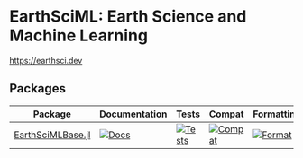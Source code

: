 # EarthSciML: Earth Science and Machine Learning

https://earthsci.dev

## Packages

| Package  | Documentation | Tests | Compat | Formatting | Spelling |
| ------------- | ------------- | ------------- | ------------- | ------------- | ------------- |
| [EarthSciMLBase.jl](https://github.com/EarthSciML/EarthSciMLBase.jl)  | [![Docs](https://img.shields.io/badge/docs-stable-blue.svg)](https://EarthSciML.github.io/EarthSciMLBase.jl/stable)  | [![Tests](https://github.com/EarthSciML/EarthSciMLBase.jl/actions/workflows/Tests.yml/badge.svg?branch=main)](https://github.com/EarthSciML/EarthSciMLBase.jl/actions/workflows/Tests.yml?query=branch%3Amain) | [![Compat](https://github.com/EarthSciML/EarthSciMLBase.jl/actions/workflows/Downgrade.yml/badge.svg?branch=main)](https://github.com/EarthSciML/EarthSciMLBase.jl/actions/workflows/Downgrade.yml?query=branch%3Amain) | [![Format](https://github.com/EarthSciML/EarthSciMLBase.jl/actions/workflows/FormatCheck.yml/badge.svg?branch=main)](https://github.com/EarthSciML/EarthSciMLBase.jl/actions/workflows/FormatCheck.yml?query=branch%3Amain) | [![Spelling](https://github.com/EarthSciML/EarthSciMLBase.jl/actions/workflows/SpellCheck.yml/badge.svg?branch=main)](https://github.com/EarthSciML/EarthSciMLBase.jl/actions/workflows/SpellCheck.yml?query=branch%3Amain) | 
